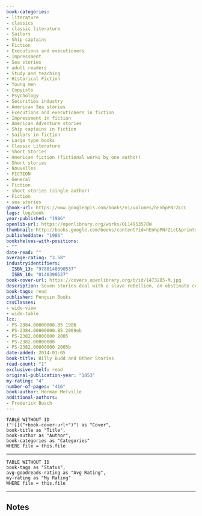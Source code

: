 ```yaml
---
book-categories:
- literature
- classics
- classic literature
- Sailors
- Ship captains
- Fiction
- Executions and executioners
- Impressment
- Sea stories
- adult readers
- Study and teaching
- Historical Fiction
- Young men
- Copyists
- Psychology
- Securities industry
- American Sea stories
- Executions and executioners in fiction
- Impressment in fiction
- American Adventure stories
- Ship captains in fiction
- Sailors in fiction
- Large type books
- Classic Literature
- Short Stories
- American fiction (fictional works by one author)
- Short stories
- Nouvelles
- FICTION
- General
- Fiction
- short stories (single author)
- Fiction
- sea stories
gbook-url: https://www.googleapis.com/books/v1/volumes/hEnhpPNrZLcC
tags: log/book
year-published: "1986"
openlib-url: https://openlibrary.org/works/OL14953578W
thumbnail: http://books.google.com/books/content?id=hEnhpPNrZLcC&printsec=frontcover&img=1&zoom=1&edge=curl&source=gbs_api
publisheddate: "1986"
bookshelves-with-positions:
- ""
date-read: ""
average-rating: "3.58"
industryidentifiers:
  ISBN_13: "9780140390537"
  ISBN_10: "0140390537"
book-cover-url: https://covers.openlibrary.org/b/id/1473285-M.jpg
description: Seven stories deal with a slave rebellion, an obstinate copyist, an accidental murder, a voyage to the Galapagos Islands, and a bachelors' dinner party
book-tags: read
publisher: Penguin Books
cssClasses:
- wide-view
- wide-table
lcc:
- PS-2384.00000000.B5 1986
- PS-2384.00000000.B5 2009eb
- PS-2382.00000000 2005
- PS-2382.00000000
- PS-2382.00000000 2005b
date-added: 2014-01-05
book-title: Billy Budd and Other Stories
read-count: "1"
exclusive-shelf: read
original-publication-year: "1853"
my-rating: "4"
number-of-pages: "416"
book-author: Herman Melville
additional-authors:
- Frederick Busch
---
```


```dataview
TABLE WITHOUT ID
("![]("+book-cover-url+")") as "Cover",
book-title as "Title",
book-author as "Author",
book-categories as "Categories"
WHERE file = this.file
```
---
```dataview
TABLE WITHOUT ID
book-tags as "Status",
avg-goodreads-rating as "Avg Rating",
my-rating as "My Rating"
WHERE file = this.file
```
---
## Notes


